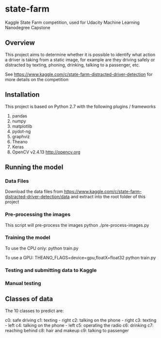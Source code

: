 # state-farm

Kaggle State Farm competition, used for Udacity Machine Learning Nanodegree Capstone

## Overview

This project aims to determine whether it is possible to identify what action a driver is taking from a static image, 
for example are they driving safely or distracted by texting, phoning, drinking, talking to a passenger, etc.

See https://www.kaggle.com/c/state-farm-distracted-driver-detection for more details on the competition

## Installation

This project is based on Python 2.7 with the following plugins / frameworks

1. pandas
1. numpy
1. matplotlib
1. pydot-ng
1. graphviz
1. Theano
1. Keras
1. OpenCV v2.4.13 http://opencv.org

## Running the model

### Data Files
Download the data files from 
https://www.kaggle.com/c/state-farm-distracted-driver-detection/data 
and extract into the root folder of this project

### Pre-processing the images
This script will pre-process the images
python ./pre-process-images.py

### Training the model
To use the CPU only:
python train.py

To use a GPU:
THEANO_FLAGS=device=gpu,floatX=float32 python train.py


### Testing and submitting data to Kaggle




### Manual testing


## Classes of data

The 10 classes to predict are:

c0: safe driving
c1: texting - right
c2: talking on the phone - right
c3: texting - left
c4: talking on the phone - left
c5: operating the radio
c6: drinking
c7: reaching behind
c8: hair and makeup
c9: talking to passenger




